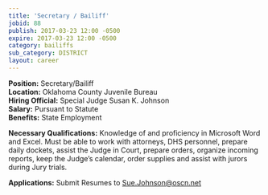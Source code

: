 ```yaml
---
title: 'Secretary / Bailiff'
jobid: 88
publish: 2017-03-23 12:00 -0500
expire: 2017-03-23 12:00 -0500
category: bailiffs
sub_category: DISTRICT
layout: career
---
```

<p><strong>Position:</strong> Secretary/Bailiff<br>
<strong>Location:</strong> Oklahoma County Juvenile Bureau<br>
<strong>Hiring Official:</strong> Special Judge Susan K. Johnson<br>
<strong>Salary:</strong>	Pursuant to Statute<br>
<strong>Benefits:</strong> State Employment  
</p>
<p><strong>Necessary Qualifications:</strong> Knowledge of and proficiency in Microsoft Word and Excel. Must be able to work with attorneys, DHS personnel, prepare daily dockets, assist the Judge in Court, prepare orders, organize incoming reports, keep the Judge’s calendar, order supplies and assist with jurors during Jury trials.</p>
<p><strong>Applications:</strong> Submit Resumes to <a href="mailto:Sue.Johnson@oscn.net" target="_blank">Sue.Johnson@oscn.net</a></p>